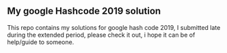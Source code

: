 ## My google Hashcode 2019 solution

This repo contains my solutions for google hash code 2019, 
I submitted late during the extended period, 
please check it out, i hope it can be of help/guide to someone.

